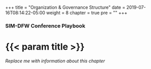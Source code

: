 +++
title = "Organization & Governance Structure"
date = 2019-07-16T08:14:22-05:00
weight = 8
chapter = true
pre = ""
+++

### SIM-DFW Conference Playbook

# {{< param title >}}

_Replace me with information about this chapter_

